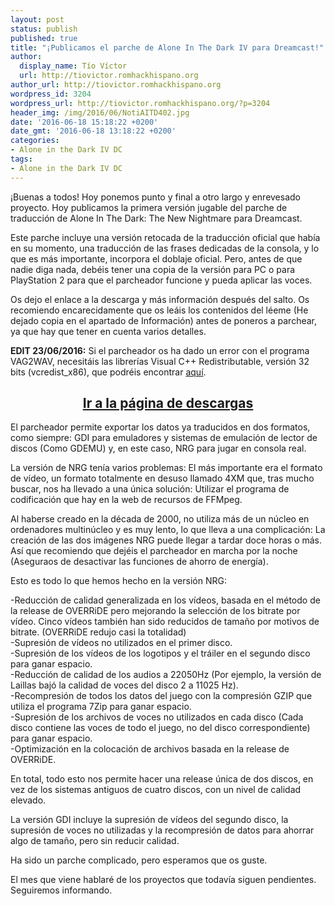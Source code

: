 ```yaml
---
layout: post
status: publish
published: true
title: "¡Publicamos el parche de Alone In The Dark IV para Dreamcast!"
author:
  display_name: Tío Víctor
  url: http://tiovictor.romhackhispano.org
author_url: http://tiovictor.romhackhispano.org
wordpress_id: 3204
wordpress_url: http://tiovictor.romhackhispano.org/?p=3204
header_img: /img/2016/06/NotiAITD402.jpg
date: '2016-06-18 15:18:22 +0200'
date_gmt: '2016-06-18 13:18:22 +0200'
categories:
- Alone in the Dark IV DC
tags:
- Alone in the Dark IV DC
---
```

¡Buenas a todos! Hoy ponemos punto y final a otro largo y enrevesado proyecto. 
Hoy publicamos la primera versión jugable del parche de traducción de Alone In The Dark: 
The New Nightmare para Dreamcast.

Este parche incluye una versión retocada de la traducción oficial que había en su momento, 
una traducción de las frases dedicadas de la consola, y lo que es más importante, incorpora 
el doblaje oficial. Pero, antes de que nadie diga nada, debéis tener una copia de la versión 
para PC o para PlayStation 2 para que el parcheador funcione y pueda aplicar las voces.

Os dejo el enlace a la descarga y más información después del salto. Os recomiendo encarecidamente 
que os leáis los contenidos del léeme (He dejado copia en el apartado de Información) antes de 
poneros a parchear, ya que hay que tener en cuenta varios detalles.

**EDIT 23/06/2016:** Si el parcheador os ha dado un error con el programa VAG2WAV, necesitáis 
las librerías Visual C++ Redistributable, versión 32 bits (vcredist_x86), que podréis encontrar 
[aquí](https://www.microsoft.com/es-ES/download/details.aspx?id=48145).

<h2 style="text-align: center;"><strong><a href="http://tiovictor.romhackhispano.org/alone-in-the-dark-dc/descargar/">Ir a la página de descargas</a></strong></h2>

<!--more-->

El parcheador permite exportar los datos ya traducidos en dos formatos, como siempre: GDI para 
emuladores y sistemas de emulación de lector de discos (Como GDEMU) y, en este caso, NRG para 
jugar en consola real.

La versión de NRG tenía varios problemas: El más importante era el formato de vídeo, un formato 
totalmente en desuso llamado 4XM que, tras mucho buscar, nos ha llevado a una única solución: 
Utilizar el programa de codificación que hay en la web de recursos de FFMpeg.

Al haberse creado en la década de 2000, no utiliza más de un núcleo en ordenadores multinúcleo y 
es muy lento, lo que lleva a una complicación: La creación de las dos imágenes NRG puede llegar a 
tardar doce horas o más. Así que recomiendo que dejéis el parcheador en marcha por la noche 
(Aseguraos de desactivar las funciones de ahorro de energía).

Esto es todo lo que hemos hecho en la versión NRG:

-Reducción de calidad generalizada en los vídeos, basada en el método de la release de OVERRiDE 
pero mejorando la selección de los bitrate por vídeo. Cinco vídeos también han sido reducidos de 
tamaño por motivos de bitrate. (OVERRiDE redujo casi la totalidad)  
-Supresión de vídeos no utilizados en el primer disco.  
-Supresión de los vídeos de los logotipos y el tráiler en el segundo disco para ganar espacio.  
-Reducción de calidad de los audios a 22050Hz (Por ejemplo, la versión de Laillas bajó la calidad 
de voces del disco 2 a 11025 Hz).  
-Recompresión de todos los datos del juego con la compresión GZIP que utiliza el programa 7Zip 
para ganar espacio.  
-Supresión de los archivos de voces no utilizados en cada disco (Cada disco contiene las voces de 
todo el juego, no del disco correspondiente) para ganar espacio.  
-Optimización en la colocación de archivos basada en la release de OVERRiDE.  

En total, todo esto nos permite hacer una release única de dos discos, en vez de los sistemas 
antiguos de cuatro discos, con un nivel de calidad elevado.

La versión GDI incluye la supresión de vídeos del segundo disco, la supresión de voces no utilizadas 
y la recompresión de datos para ahorrar algo de tamaño, pero sin reducir calidad.

Ha sido un parche complicado, pero esperamos que os guste.

El mes que viene hablaré de los proyectos que todavía siguen pendientes. Seguiremos informando.
